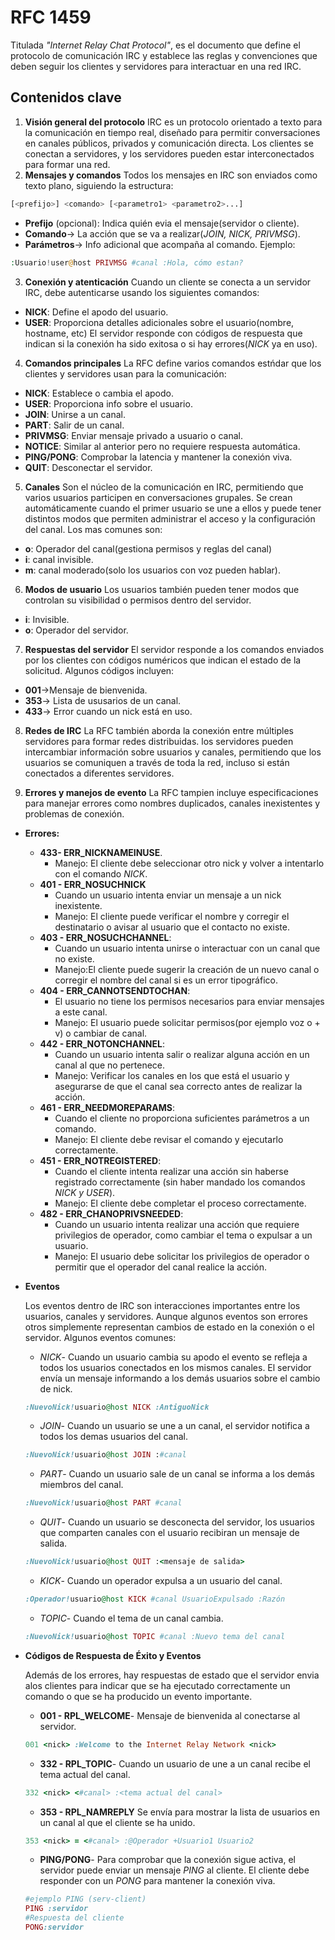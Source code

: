 # RFC 1459

Titulada *"Internet Relay Chat Protocol"*, es el documento que define el protocolo de comunicación IRC y establece las reglas y convenciones que deben seguir los clientes y servidores para interactuar en una red IRC.

## Contenidos clave 

1. **Visión general del protocolo**
IRC es un protocolo orientado a texto para la comunicación en tiempo real, diseñado para permitir conversaciones en canales públicos, privados y comunicación directa. Los clientes se conectan a servidores, y los servidores pueden estar interconectados para formar una red.
2. **Mensajes y comandos**
Todos los mensajes en IRC son enviados como texto plano, siguiendo la estructura:
```php
[<prefijo>] <comando> [<parametro1> <parametro2>...]
```
* **Prefijo** (opcional): Indica quién evia el mensaje(servidor o cliente).
* **Comando**-> La acción que se va a realizar(*JOIN, NICK, PRIVMSG*).
* **Parámetros**-> Info adicional que acompaña al comando.
Ejemplo:
```php
:Usuario!user@host PRIVMSG #canal :Hola, cómo estan?
```
3. **Conexión y atenticación**
Cuando un cliente se conecta a un servidor IRC, debe autenticarse usando los siguientes comandos:
* **NICK**: Define el apodo del usuario.
* **USER**: Proporciona detalles adicionales sobre el usuario(nombre, hostname, etc)
El servidor responde con códigos de respuesta que indican si la conexión ha sido exitosa o si hay errores(*NICK* ya en uso).

4. **Comandos principales**
La RFC define varios comandos estńdar que los clientes y servidores usan para la comunicación:
* **NICK**: Establece o cambia el apodo.
* **USER**: Proporciona info sobre el usuario.
* **JOIN**: Unirse a un canal.
* **PART**: Salir de un canal.
* **PRIVMSG**: Enviar mensaje privado a usuario o canal.
* **NOTICE**: Similar al anterior pero no requiere respuesta automática.
* **PING/PONG**: Comprobar la latencia y mantener la conexión viva.
* **QUIT**: Desconectar el servidor.

5. **Canales**
Son el núcleo de la comunicación en IRC, permitiendo que varios usuarios participen en conversaciones grupales. Se crean automáticamente cuando el primer usuario se une a ellos y puede tener distintos modos que permiten administrar el acceso y la configuración del canal. Los mas comunes son:
* **o**: Operador del canal(gestiona permisos y reglas del canal)
* **i**: canal invisible.
* **m**: canal moderado(solo los usuarios con voz pueden hablar).

6. **Modos de usuario**
Los usuarios también pueden tener modos que controlan su visibilidad o permisos dentro del servidor.
* **i**: Invisible.
* **o**: Operador del servidor.

7. **Respuestas del servidor**
El servidor responde a los comandos enviados por los clientes con códigos numéricos que indican el estado de la solicitud. Algunos códigos incluyen:
* **001**->Mensaje de bienvenida.
* **353**-> Lista de ususarios de un canal.
* **433**-> Error cuando un nick está en uso.

8. **Redes de IRC**
La RFC también aborda la conexión entre múltiples servidores para formar redes distribuidas. los servidores pueden intercambiar información sobre usuarios y canales, permitiendo que los usuarios se comuniquen a través de toda la red, incluso si están conectados a diferentes servidores.

9. **Errores y manejos de evento**
La RFC tampien incluye especificaciones para manejar errores como 
nombres duplicados, canales inexistentes y problemas de conexión.
+ **Errores:**	
	* **433- ERR_NICKNAMEINUSE**.
		* Manejo: El cliente debe seleccionar otro nick y volver a intentarlo con el comando *NICK*.
	* **401 - ERR_NOSUCHNICK**
		* Cuando un usuario intenta enviar un mensaje a un nick inexistente.
		* Manejo: El cliente puede verificar el nombre y corregir el destinatario o avisar al usuario que el contacto no existe.
	* **403 - ERR_NOSUCHCHANNEL**:
		* Cuando un usuario intenta unirse o interactuar con un canal que no existe.
		* Manejo:El cliente puede sugerir la creación de un nuevo canal o corregir el nombre del canal si es un error tipográfico.
	* **404 - ERR_CANNOTSENDTOCHAN**:
		* El usuario no tiene los permisos necesarios para enviar mensajes a este canal.
		* Manejo: El usuario puede solicitar permisos(por ejemplo voz o + v) o cambiar de canal.
	* **442 - ERR_NOTONCHANNEL**:
		* Cuando un usuario intenta salir o realizar alguna acción en un canal al que no pertenece.
		* Manejo: Verificar los canales en los que está el usuario y asegurarse de que el canal sea correcto antes de realizar la acción.
	* **461 - ERR_NEEDMOREPARAMS**:
		* Cuando el cliente no proporciona suficientes parámetros a un comando.
		* Manejo: El cliente debe revisar el comando y ejecutarlo correctamente.
	* **451 - ERR_NOTREGISTERED**:
		* Cuando el cliente intenta realizar una acción sin haberse registrado correctamente (sin haber mandado los comandos *NICK y USER*).
		* Manejo: El cliente debe completar el proceso correctamente.
	* **482 - ERR_CHANOPRIVSNEEDED**:
		* Cuando un usuario intenta realizar una acción que requiere privilegios de operador, como cambiar el tema o expulsar a un usuario.
		* Manejo: El usuario debe solicitar los privilegios de operador o permitir que el operador del canal realice la acción.

+ **Eventos**

	Los eventos dentro de IRC son interacciones importantes entre los usuarios, canales y servidores. Aunque algunos eventos son errores otros simplemente representan cambios de estado en la conexión o el servidor. Algunos eventos comunes:
	* *NICK*- Cuando un usuario cambia su apodo el evento se refleja a todos los usuarios conectados en los mismos canales. El servidor envía un mensaje informando a los demás usuarios sobre el cambio de nick.
	```ruby
	:NuevoNick!usuario@host NICK :AntiguoNick
	```
	* *JOIN*- Cuando un usuario se une a un canal, el servidor notifica a todos los demas usuarios del canal.
	```ruby
	:NuevoNick!usuario@host JOIN :#canal
	```
	* *PART*- Cuando un usuario sale de un canal se informa a los demás miembros del canal.
	```ruby
	:NuevoNick!usuario@host PART #canal
	```
	* *QUIT*- Cuando un usuario se desconecta del servidor, los usuarios que comparten canales con el usuario recibiran un mensaje de salida.
	```ruby
	:NuevoNick!usuario@host QUIT :<mensaje de salida>
	```
	* *KICK*- Cuando un operador expulsa a un usuario del canal.
	```ruby
	:Operador!usuario@host KICK #canal UsuarioExpulsado :Razón
	```
	* *TOPIC*- Cuando el tema de un canal cambia.
	```ruby
	:NuevoNick!usuario@host TOPIC #canal :Nuevo tema del canal
	```
+ **Códigos de Respuesta de Éxito y Eventos**

	Además de los errores, hay respuestas de estado que el servidor envia alos clientes para indicar que se ha ejecutado correctamente un comando o que se ha producido un evento importante.

	* **001 - RPL_WELCOME**- Mensaje de bienvenida al conectarse al servidor.
	```ruby
	001 <nick> :Welcome to the Internet Relay Network <nick>
	```
	* **332 - RPL_TOPIC**- Cuando un usuario de une a un canal recibe el tema actual del canal.
	```ruby
	332 <nick> <#canal> :<tema actual del canal>
	```
	* **353 - RPL_NAMREPLY** Se envía para mostrar la lista de usuarios en un canal al que el cliente se ha unido.
	```ruby
	353 <nick> = <#canal> :@Operador +Usuario1 Usuario2
	```
	* **PING/PONG**- Para comprobar que la conexión sigue activa, el servidor puede enviar un mensaje *PING* al cliente. El cliente debe responder con un *PONG* para mantener la conexión viva.
	```ruby
	#ejemplo PING (serv-client)
	PING :servidor
	#Respuesta del cliente
	PONG:servidor
	```
	
